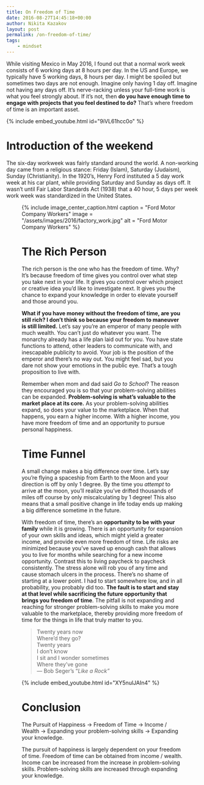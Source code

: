 ```yaml
---
title: On Freedom of Time
date: 2016-08-27T14:45:18+00:00
author: Nikita Kazakov
layout: post
permalink: /on-freedom-of-time/
tags:
    - mindset
---
```


While visiting Mexico in May 2016, I found out that a normal work week consists of 6 working days at 8 hours per day. In the US and Europe, we typically have 5 working days, 8 hours per day. I might be spoiled but sometimes two days are not enough. Imagine only having 1 day off. Imagine not having any days off. It’s nerve-racking unless your full-time work is what you feel strongly about. If it’s not, then **do you have enough time to engage with projects that you feel destined to do?** That’s where freedom of time is an important asset.

{% include embed_youtube.html id="9iVL61hcc0o" %}

# Introduction of the weekend

The six-day workweek was fairly standard around the world. A non-working day came from a religious stance: Friday (Islam), Saturday (Judaism), Sunday (Christianity). In the 1920’s, Henry Ford instituted a 5 day work week at his car plant, while providing Saturday and Sunday as days off. It wasn’t until Fair Labor Standards Act (1938) that a 40 hour, 5 days per week work week was standardized in the United States.<figure class="wp-caption"> 

{% include image_center_caption.html 
    caption = "Ford Motor Company Workers"
    image = "/assets/images/2016/factory_work.jpg"
    alt = "Ford Motor Company Workers"
%}

# The Rich Person

The rich person is the one who has the freedom of time. Why? It’s because freedom of time gives you control over what step you take next in your life. It gives you control over which project or creative idea you’d like to investigate next. It gives you the chance to expand your knowledge in order to elevate yourself and those around you.

**What if you have money without the freedom of time, are you still rich? I don’t think so because your freedom to maneuver is still limited.** Let’s say you’re an emperor of many people with much wealth. You can’t just do whatever you want. The monarchy already has a life plan laid out for you. You have state functions to attend, other leaders to communicate with, and inescapable publicity to avoid. Your job is the position of the emperor and there’s no way out. You might feel sad, but you dare not show your emotions in the public eye. That’s a tough proposition to live with.

Remember when mom and dad said _Go to School_? The reason they encouraged you is so that your problem-solving abilities can be expanded. **Problem-solving is what’s valuable to the market place at its core.** As your problem-solving abilities expand, so does your value to the marketplace. When that happens, you earn a higher income. With a higher income, you have more freedom of time and an opportunity to pursue personal happiness.

# Time Funnel

A small change makes a big difference over time. Let’s say you’re flying a spaceship from Earth to the Moon and your direction is off by only 1 degree. By the time you _attempt_ to arrive at the moon, you’ll realize you’ve drifted thousands of miles off course by only miscalculating by 1 degree! This also means that a small positive change in life today ends up making a big difference sometime in the future.

With freedom of time, there’s an **opportunity to be with your family** while it is growing. There is an opportunity for expansion of your own skills and ideas, which might yield a greater income, and provide even more freedom of time. Life risks are minimized because you’ve saved up enough cash that allows you to live for months while searching for a new income opportunity. Contrast this to living paycheck to paycheck consistently. The stress alone will rob you of any time and cause stomach ulcers in the process. There’s no shame of starting at a lower point. I had to start somewhere low, and in all probability, you probably did too. **The fault is to start and stay at that level while sacrificing the future opportunity that brings you freedom of time**. The pitfall is not expanding and reaching for stronger problem-solving skills to make you more valuable to the marketplace, thereby providing more freedom of time for the things in life that truly matter to you.

> Twenty years now  
> Where’d they go?  
> Twenty years  
> I don’t know  
> I sit and I wonder sometimes  
> Where they’ve gone  
> — Bob Seger’s “_Like a Rock”_ 

{% include embed_youtube.html id="XY5nulJAIn4" %}

# Conclusion

The Pursuit of Happiness -> Freedom of Time -> Income / Wealth -> Expanding your problem-solving skills -> Expanding your knowledge.

The pursuit of happiness is largely dependent on your freedom of time. Freedom of time can be obtained from income / wealth. Income can be increased from the increase in problem-solving skills. Problem-solving skills are increased through expanding your knowledge.
